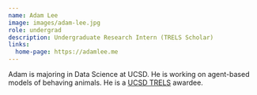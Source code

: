 ```yaml
---
name: Adam Lee
image: images/adam-lee.jpg
role: undergrad
description: Undergraduate Research Intern (TRELS Scholar)
links:
  home-page: https://adamlee.me
---
```


Adam is majoring in Data Science at UCSD. He is working on agent-based models of behaving animals. He is a [UCSD TRELS](https://ugresearch.ucsd.edu/research-programs/trels/index.html) awardee.